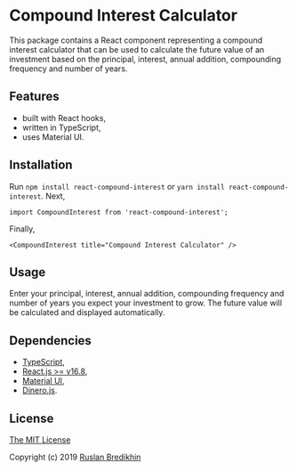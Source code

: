 # Compound Interest Calculator

This package contains a React component representing a compound interest
calculator that can be used to calculate the future value of an investment
based on the principal, interest, annual addition, compounding frequency
and number of years.

## Features

* built with React hooks,
* written in TypeScript,
* uses Material UI.

## Installation

Run `npm install react-compound-interest` or `yarn install react-compound-interest`.
Next,

```
import CompoundInterest from 'react-compound-interest';
```

Finally,

```
<CompoundInterest title="Compound Interest Calculator" />
```

## Usage

Enter your principal, interest, annual addition, compounding frequency and
number of years you expect your investment to grow. The future value will
be calculated and displayed automatically.

## Dependencies

* [TypeScript](https://github.com/microsoft/TypeScript),
* [React.js >= v16.8](https://github.com/facebook/react),
* [Material UI](https://github.com/mui-org/material-ui),
* [Dinero.js](https://github.com/sarahdayan/dinero.js).

## License

[The MIT License](https://opensource.org/licenses/MIT)

Copyright (c) 2019 [Ruslan Bredikhin](https://ruslanbredikhin.com/)
